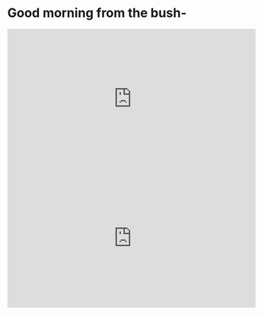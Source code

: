 # Good morning from the bush-

<iframe width="560" height="315" src="https://www.youtube.com/embed/1_ggS7Z7Mlk" frameborder="0" allow="accelerometer; autoplay; encrypted-media; gyroscope; picture-in-picture" allowfullscreen></iframe>

<iframe width="560" height="315" src="https://www.youtube.com/embed/1_ggS7Z7Mlk" frameborder="0" allow="accelerometer; autoplay; encrypted-media; gyroscope; picture-in-picture" allowfullscreen></iframe>

